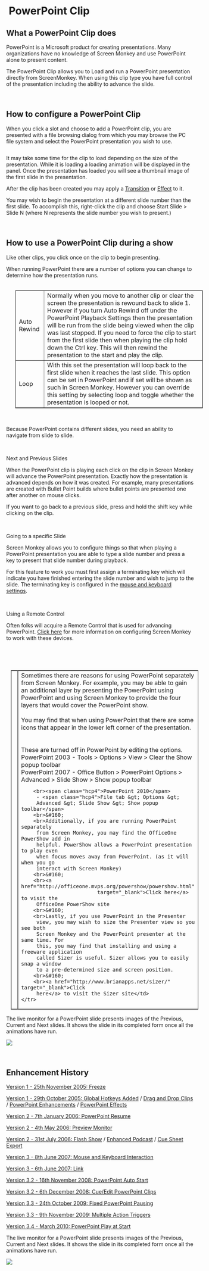 <h1><img src="../../images/PowerPointIcon.png" alt="" style="border: none; margin-left: 0px; 
		 margin-right: 0px; margin-top: 0px; margin-bottom: -6px;" border="0"> 
 PowerPoint Clip</h1>
<h2>What a PowerPoint Clip does</h2>
<p>PowerPoint is a Microsoft product for creating presentations. Many organizations 
 have no knowledge of Screen Monkey and use PowerPoint alone to present 
 content.</p>
<p>The PowerPoint Clip allows you to Load and run a PowerPoint presentation 
 directly from ScreenMonkey. When using this clip type you have full control 
 of the presentation including the ability to advance the slide.</p>
<p>&#160;</p>
<h2>How to configure a PowerPoint Clip</h2>
<p>When you click a slot and choose to add a PowerPoint clip, you are presented 
 with a file browsing dialog from which you may browse the PC file system 
 and select the PowerPoint presentation you wish to use.</p>
<p class="hcp2"><img src="../../images/AddAudio.png" alt="" border="0" class="hcp3"></p>
<p>It may take some time for the clip to load depending on the size of 
 the presentation. While it is loading a loading animation will be displayed 
 in the panel. Once the presentation has loaded you will see a thumbnail 
 image of the first slide in the presentation.</p>
<p>After the clip has been created you may apply a <a href="../../tutorials/WorkingWithClips/Transitions.md">Transition</a> 
 or <a href="../../tutorials/WorkingWithClips/Effects.md">Effect</a> 
 to it.</p>
<p>You may wish to begin the presentation at a different slide number than 
 the first slide. To accomplish this, right-click the clip and choose <span class="hcp4">Start Slide &gt; Slide N</span> (where 
 <span class="hcp4">N</span> represents the slide number 
 you wish to present.)</p>
<p>&#160;</p>
<h2>How to use a PowerPoint Clip during a show</h2>
<p>Like other clips, you click once on the clip to begin presenting. </p>
<p>When running PowerPoint there are a number of options you can change 
 to determine how the presentation runs.</p>
<p class="hcp2"><img alt="" src="../../images/img_210.jpg" style="margin-top: 1px; 
									 margin-bottom: 1px; margin-left: 1px; 
									 margin-right: 1px;" border="0"></p>
<table style="margin-left: 24px;" cellspacing="0" border="1">
	<col>
	<col>
	<tr>
		<td class="hcp5"><span class="hcp4">Auto 
		 Rewind</span></td>
		<td class="hcp5">Normally when you move to another 
		 clip or clear the screen the presentation is rewound back to slide 
		 1. However if you turn Auto Rewind off under the PowerPoint Playback 
		 Settings then the presentation will be run from the slide being 
		 viewed when the clip was last stopped. If you need to force the 
		 clip to start from the first slide then when playing the clip 
		 hold down the <span class="hcp4">Ctrl</span> key. 
		 This will then rewind the presentation to the start and play the 
		 clip.</td>
	</tr>
	<tr>
		<td class="hcp5"><span class="hcp4">Loop</span></td>
		<td class="hcp5">With this set the presentation 
		 will loop back to the first slide when it reaches the last slide. 
		 This option can be set in PowerPoint and if set will be shown 
		 as such in Screen Monkey. However you can override this setting 
		 by selecting loop and toggle whether the presentation is looped 
		 or not.</td>
	</tr>
</table>
<p>&#160;</p>
<p>Because PowerPoint contains different slides, you need an ability to 
 navigate from slide to slide.</p>
<p>&#160;</p>
<p class="hcp6"><span class="hcp4"><span class="rvts13">Next 
 and Previous Slides</span></span></p>
<p class="hcp2">When the PowerPoint clip is playing each 
 click on the clip in Screen Monkey will advance the PowerPoint presentation. 
 Exactly how the presentation is advanced depends on how it was created. 
 For example, many presentations are created with Bullet Point builds where 
 bullet points are presented one after another on mouse clicks.</p>
<p class="hcp2">If you want to go back to a previous slide, 
 press and hold the shift key while clicking on the clip.</p>
<p class="hcp2">&#160;</p>
<p class="hcp6"><span class="rvts13">Going to a specific 
 Slide</span></p>
<p class="hcp2">Screen Monkey allows you to configure things 
 so that when playing a PowerPoint presentation you are able to type a 
 slide number and press a key to present that slide number during playback. 
 </p>
<p class="hcp2">For this feature to work you must first assign 
 a terminating key which will indicate you have finished entering the slide 
 number and wish to jump to the slide. The terminating key is configured 
 in the <a href="../Setup/Settings/MouseandKeyboard.md">mouse and keyboard 
 settings</a>.</p>
<p style="margin-left: 36px;">&#160;</p>
<p class="hcp6">Using a Remote Control</p>
<p class="hcp7">Often folks will acquire 
 a Remote Control that is used for advancing PowerPoint. <a href="../../tutorials/WorkingWithShows/UseARemotePointerWithPowerPoint.md">Click 
 here</a> for more information on configuring Screen Monkey to work with 
 these devices.</p>
<p class="hcp7">&#160;</p>
<p>&#160;</p>
<table style="margin-left: 12px; border-collapse: separate; border-collapse: separate;" 
		 cellspacing="0" border="1">
	<col>
	<col>
	<tr>
		<td class="hcp5"><img src="../../images/Tipimage.png" alt="" border="0" class="hcp3"></td>
		<td>Sometimes there are reasons for using PowerPoint separately 
		 from Screen Monkey. For example, you may be able to gain an additional 
		 layer by presenting the PowerPoint using PowerPoint and using 
		 Screen Monkey to provide the four layers that would cover the 
		 PowerPoint show. 
		<br>&#160; 
		<br>You may find that when using PowerPoint that 
		 there are some icons that appear in the lower left corner of the 
		 presentation. 
		<br>&#160; 
		<br><img src="../../images/PPTIcons.png" alt="" border="0" class="hcp3"> 
		<br>&#160; 
		<br>These are turned off in PowerPoint by editing 
		 the options. 
		<br><span class="hcp4">PowerPoint 2003</span> 
		 - <span class="hcp4">Tools &gt; Options &gt; View 
		 &gt; Clear the Show popup toolbar</span> 
		<br><span class="hcp4">PowerPoint 2007</span> 
		 - <span class="hcp4">Office Button &gt; PowerPoint 
		 Options &gt; Advanced &gt; Slide Show &gt; Show popup toolbar</span> 
		 
		<br><span class="hcp4">PowerPoint 2010</span> 
		 - <span class="hcp4">File tab &gt; Options &gt; 
		 Advanced &gt; Slide Show &gt; Show popup toolbar</span> 
		<br>&#160; 
		<br>Additionally, if you are running PowerPoint separately 
		 from Screen Monkey, you may find the OfficeOne PowerShow add in 
		 helpful. PowerShow allows a PowerPoint presentation to play even 
		 when focus moves away from PowerPoint. (as it will when you go 
		 interact with Screen Monkey) 
		<br>&#160; 
		<br><a href="http://officeone.mvps.org/powershow/powershow.html" 
							 target="_blank">Click here</a> to visit the 
		 OfficeOne PowerShow site 
		<br>&#160; 
		<br>Lastly, if you use PowerPoint in the Presenter 
		 view, you may wish to size the Presenter view so you see both 
		 Screen Monkey and the PowerPoint presenter at the same time. For 
		 this, you may find that installing and using a freeware application 
		 called Sizer is useful. Sizer allows you to easily snap a window 
		 to a pre-determined size and screen position. 
		<br>&#160; 
		<br><a href="http://www.brianapps.net/sizer/" target="_blank">Click 
		 here</a> to visit the Sizer site</td>
	</tr>
</table>




The live monitor for a PowerPoint slide presents images of the Previous, Current and Next slides. It shows the slide in its completed form once all the animations have run.

![](../../images/img_292.jpg)



<p>&#160;</p>
<h2 class="rvps3">Enhancement History</h2>
<p><a href="../../releases/Version_1.md#Freeze">Version 1 - 25th November 
 2005: Freeze</a></p>
<p><a href="../../releases/Version_1.md#GlobalHotkeysAdded">Version 1 
 - 29th October 2005: Global Hotkeys Added</a> / <a href="../../releases/Version_1.md#DragAndDropClips">Drag 
 and Drop Clips</a> / <a href="../../releases/Version_1.md#PowerPointEnhancements">PowerPoint 
 Enhancements</a> / <a href="../../releases/Version_1.md#PowerPointEffects">PowerPoint 
 Effects</a></p>
<p><a href="../../releases/Version_2.md#PowerPointResume">Version 2 - 
 7th January 2006: PowerPoint Resume</a></p>
<p><a href="../../releases/Version_2.md#Preview_Monitor">Version 2 - 
 4th May 2006: Preview Monitor</a></p>
<p><a href="../../releases/Version_2.md#Flash_Show">Version 2 - 31st 
 July 2006: Flash Show</a> / <a href="../../releases/Version_2.md#Enhanced_Podcast">Enhanced 
 Podcast</a> / <a href="../../releases/Version_2.md#Cue_Sheet_Export">Cue 
 Sheet Export</a></p>
<p><a href="../../releases/Version_3.md#Mouse_and_Keyboard_Interaction">Version 
 3 - 8th June 2007: Mouse and Keyboard Interaction</a></p>
<p><a href="../../releases/Version_3.md#Link">Version 3 - 6th June 2007: 
 Link</a></p>
<p><a href="../../releases/Version_3_2.md#PowerPoint_Auto_Start">Version 
 3.2 - 16th November 2008: PowerPoint Auto Start</a></p>
<p><a href="../../releases/Version_3_2.md#Cue_Edit_PowerPoint_Clips">Version 
 3.2 - 6th December 2008: Cue/Edit PowerPoint Clips</a></p>
<p><a href="../../releases/Version_3_3.md#Fixed_PowerPoint_Pausing">Version 
 3.3 - 24th October 2009: Fixed PowerPoint Pausing</a></p>
<p><a href="../../releases/Version_3_3.md#Multiple_Action_Triggers">Version 
 3.3 - 9th November 2009: Multiple Action Triggers</a></p>
<p><a href="../../releases/Version_3_4.md#PowerPointPlayAtStart">Version 
 3.4 - March 2010: PowerPoint Play at Start</a></p>
 
 
 The live monitor for a PowerPoint slide presents images of the Previous, Current and Next slides. It shows the slide in its completed form once all the animations have run.

![](../../images/img_292.jpg)

